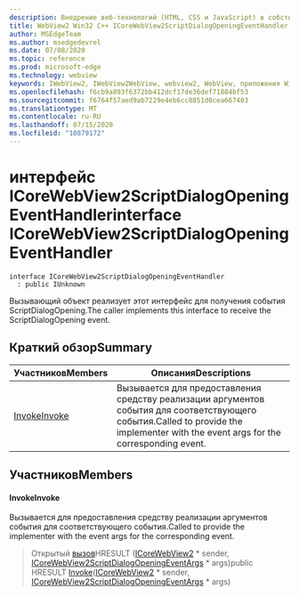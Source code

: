 ```yaml
---
description: Внедрение веб-технологий (HTML, CSS и JavaScript) в собственные приложения с помощью элемента управления Microsoft Edge WebView2
title: WebView2 Win32 C++ ICoreWebView2ScriptDialogOpeningEventHandler
author: MSEdgeTeam
ms.author: msedgedevrel
ms.date: 07/08/2020
ms.topic: reference
ms.prod: microsoft-edge
ms.technology: webview
keywords: IWebView2, IWebView2WebView, webview2, WebView, приложения Win32, Win32, EDGE, ICoreWebView2, ICoreWebView2Controller, управление браузером, EDGE HTML, ICoreWebView2ScriptDialogOpeningEventHandler
ms.openlocfilehash: f6cb9a893f6372bb412dcf17de36def71884bf53
ms.sourcegitcommit: f6764f57aed9ab7229e4eb6cc8851d0cea667403
ms.translationtype: MT
ms.contentlocale: ru-RU
ms.lasthandoff: 07/15/2020
ms.locfileid: "10879172"
---
```

# <span data-ttu-id="eed00-104">интерфейс ICoreWebView2ScriptDialogOpeningEventHandler</span><span class="sxs-lookup"><span data-stu-id="eed00-104">interface ICoreWebView2ScriptDialogOpeningEventHandler</span></span> 

```
interface ICoreWebView2ScriptDialogOpeningEventHandler
  : public IUnknown
```

<span data-ttu-id="eed00-105">Вызывающий объект реализует этот интерфейс для получения события ScriptDialogOpening.</span><span class="sxs-lookup"><span data-stu-id="eed00-105">The caller implements this interface to receive the ScriptDialogOpening event.</span></span>

## <span data-ttu-id="eed00-106">Краткий обзор</span><span class="sxs-lookup"><span data-stu-id="eed00-106">Summary</span></span>

 <span data-ttu-id="eed00-107">Участников</span><span class="sxs-lookup"><span data-stu-id="eed00-107">Members</span></span>                        | <span data-ttu-id="eed00-108">Описания</span><span class="sxs-lookup"><span data-stu-id="eed00-108">Descriptions</span></span>
--------------------------------|---------------------------------------------
[<span data-ttu-id="eed00-109">Invoke</span><span class="sxs-lookup"><span data-stu-id="eed00-109">Invoke</span></span>](#invoke) | <span data-ttu-id="eed00-110">Вызывается для предоставления средству реализации аргументов события для соответствующего события.</span><span class="sxs-lookup"><span data-stu-id="eed00-110">Called to provide the implementer with the event args for the corresponding event.</span></span>

## <span data-ttu-id="eed00-111">Участников</span><span class="sxs-lookup"><span data-stu-id="eed00-111">Members</span></span>

#### <span data-ttu-id="eed00-112">Invoke</span><span class="sxs-lookup"><span data-stu-id="eed00-112">Invoke</span></span> 

<span data-ttu-id="eed00-113">Вызывается для предоставления средству реализации аргументов события для соответствующего события.</span><span class="sxs-lookup"><span data-stu-id="eed00-113">Called to provide the implementer with the event args for the corresponding event.</span></span>

> <span data-ttu-id="eed00-114">Открытый [вызов](#invoke)HRESULT ([ICoreWebView2](icorewebview2.md) \* sender, [ICoreWebView2ScriptDialogOpeningEventArgs](icorewebview2scriptdialogopeningeventargs.md) \* args)</span><span class="sxs-lookup"><span data-stu-id="eed00-114">public HRESULT [Invoke](#invoke)([ICoreWebView2](icorewebview2.md) \* sender, [ICoreWebView2ScriptDialogOpeningEventArgs](icorewebview2scriptdialogopeningeventargs.md) \* args)</span></span>

